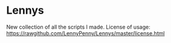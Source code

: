 Lennys
======

New collection of all the scripts I made.
License of usage: https://rawgithub.com/LennyPenny/Lennys/master/license.html
